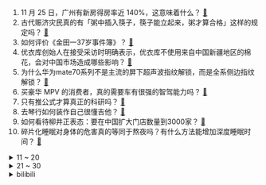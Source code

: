 1. 11 月 25 日，广州有新房得房率近 140%，这意味着什么？ [:link:](https://www.zhihu.com/question/5269939473)
2. 古代赈济灾民真的有「粥中插入筷子，筷子能立起来，粥才算合格」这样的规定吗？ [:link:](https://www.zhihu.com/question/667304316)
3. 如何评价《金田一37岁事件簿》？ [:link:](https://www.zhihu.com/question/266544113)
4. 优衣库创始人在接受采访时明确表示，优衣库不使用来自中国新疆地区的棉花，会对中国市场造成哪些影响？ [:link:](https://www.zhihu.com/question/5454949573)
5. 为什么华为mate70系列不是主流的屏下超声波指纹解锁，而是全系侧边指纹解锁？ [:link:](https://www.zhihu.com/question/5267770141)
6. 买豪华 MPV 的消费者，真的需要车有很强的智驾能力吗？ [:link:](https://www.zhihu.com/question/5278930770)
7. 只有推公式才算真正的科研吗？ [:link:](https://www.zhihu.com/question/4960093387)
8. 去琴行如何装作自己很懂吉他？ [:link:](https://www.zhihu.com/question/380338765)
9. 如何看待柳井正表态：要在中国扩大门店数量到3000家？ [:link:](https://www.zhihu.com/question/5455331825)
10. 碎片化睡眠对身体的危害真的等同于熬夜吗？有什么方法能增加深度睡眠时间？ [:link:](https://www.zhihu.com/question/5350070955)
<details>
<summary>11 ~ 20</summary>

11. 美国国务院将赴华旅行提醒由三级降为二级，移除「D」字标注，出于哪些考虑？释放了什么信号？ [:link:](https://www.zhihu.com/question/5353505456)
12. 「巳巳如意，生生不息」，2025 年总台春晚主题、主标识发布，有何寓意？你对今年春晚有哪些期待？ [:link:](https://www.zhihu.com/question/5462287376)
13. 如何看待俄罗斯卢布突现恐慌性贬值？ [:link:](https://www.zhihu.com/question/5329170274)
14. 请问在最新一期的《再见爱人》节目中，当李行亮崩溃痛哭时，你是否也能感受到他内心的情感波澜与深切痛苦？ [:link:](https://www.zhihu.com/question/5383097549)
15. 红米K80把这个系列的热度推向了又一高峰，甚至一度盖过了大哥小米15，为什么？ [:link:](https://www.zhihu.com/question/5129465832)
16. 江苏一甜品店商标「奥莉花」被指侵权「奥利奥」，被裁定商标无效，这一裁定结果是否合理？ [:link:](https://www.zhihu.com/question/5394809395)
17. 胖东来养活了超 300 个代购账号，有的一个月卖近 250 万，对品牌形象有何影响？商业角度如何解读？ [:link:](https://www.zhihu.com/question/5459136213)
18. NBA哪些球员的生涯末期反而是巅峰？ [:link:](https://www.zhihu.com/question/399531887)
19. 既然无人机群无法拦截，那么未来战争还需要航母吗？ [:link:](https://www.zhihu.com/question/5324478064)
20. 如何看待 27 岁清华博士毕业生任上海交大人工智能学院助理教授、博导，他在人工智能领域有哪些研究成果？ [:link:](https://www.zhihu.com/question/5363686320)
</details>
<details>
<summary>21 ~ 30</summary>

21. 为什么无论什么运动似乎都容易伤膝盖，膝盖这么脆弱是人体的 bug 吗？ [:link:](https://www.zhihu.com/question/5191238263)
22. 为什么《英雄联盟》里没有AD帽子？ [:link:](https://www.zhihu.com/question/630382600)
23. 李行亮质问麦琳「女儿爱吃苹果，你拼命说梨好，是对她好吗」，这种教育方式对孩子成长有什么影响？ [:link:](https://www.zhihu.com/question/5371794004)
24. 如何评价《再见爱人》第四季第七期？ [:link:](https://www.zhihu.com/question/5367860589)
25. 辽宁沈阳将迎接在韩中国人民志愿军烈士遗骸回国，志愿军烈士遗骸迎回仪式的社会反响如何？ [:link:](https://www.zhihu.com/question/5377990739)
26. 父母那个年代很流行穿皮衣，为什么年轻人穿皮衣的越来越少了？ [:link:](https://www.zhihu.com/question/3565755877)
27. 为什么很多领养的孩子长大后不懂得感恩？ [:link:](https://www.zhihu.com/question/658266461)
28. 如何评价 2024 年法考主观题？ [:link:](https://www.zhihu.com/question/1481708815)
29. 原神为什么不能自己决定剧情走向？ [:link:](https://www.zhihu.com/question/528988976)
30. 如果我在《星穹铁道》宇宙，我花费大半生研究出曲速引擎，那这是不是最没有用的发明，会发生什么? [:link:](https://www.zhihu.com/question/5367561610)
</details><details>
<summary>bilibili</summary>

</details>